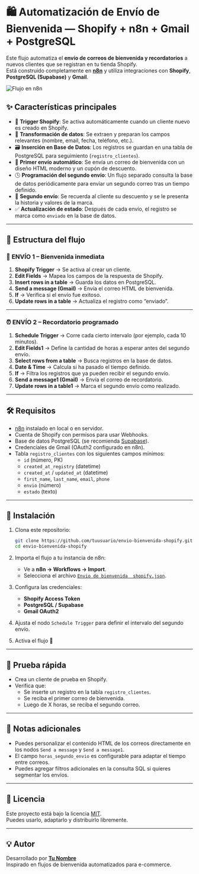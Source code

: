 # 🛍️ Automatización de Envío de Bienvenida — Shopify + n8n + Gmail + PostgreSQL

Este flujo automatiza el **envío de correos de bienvenida y recordatorios** a nuevos clientes que se registran en tu tienda Shopify.  
Está construido completamente en **[n8n](https://n8n.io)** y utiliza integraciones con **Shopify**, **PostgreSQL (Supabase)** y **Gmail**.

![Flujo en n8n](./841ad006-1d6e-402b-be4e-282c553ada89.png)

## ✨ Características principales

- 🔔 **Trigger Shopify**: Se activa automáticamente cuando un cliente nuevo es creado en Shopify.  
- 📝 **Transformación de datos**: Se extraen y preparan los campos relevantes (nombre, email, fecha, teléfono, etc.).  
- 🗃️ **Inserción en Base de Datos**: Los registros se guardan en una tabla de PostgreSQL para seguimiento (`registro_clientes`).  
- 📧 **Primer envío automático**: Se envía un correo de bienvenida con un diseño HTML moderno y un cupón de descuento.  
- 🕓 **Programación del segundo envío**: Un flujo separado consulta la base de datos periódicamente para enviar un segundo correo tras un tiempo definido.  
- 📨 **Segundo envío**: Se recuerda al cliente su descuento y se le presenta la historia y valores de la marca.  
- ✅ **Actualización de estado**: Después de cada envío, el registro se marca como `enviado` en la base de datos.

---

## 🧱 Estructura del flujo

### 📩 **ENVÍO 1** – Bienvenida inmediata
1. **Shopify Trigger** → Se activa al crear un cliente.  
2. **Edit Fields** → Mapea los campos de la respuesta de Shopify.  
3. **Insert rows in a table** → Guarda los datos en PostgreSQL.  
4. **Send a message (Gmail)** → Envía el correo HTML de bienvenida.  
5. **If** → Verifica si el envío fue exitoso.  
6. **Update rows in a table** → Actualiza el registro como “enviado”.

---

### ⏰ **ENVÍO 2** – Recordatorio programado
1. **Schedule Trigger** → Corre cada cierto intervalo (por ejemplo, cada 10 minutos).  
2. **Edit Fields1** → Define la cantidad de horas a esperar antes del segundo envío.  
3. **Select rows from a table** → Busca registros en la base de datos.  
4. **Date & Time** → Calcula si ha pasado el tiempo definido.  
5. **If** → Filtra los registros que ya pueden recibir el segundo envío.  
6. **Send a message1 (Gmail)** → Envía el correo de recordatorio.  
7. **Update rows in a table1** → Marca el segundo envío como realizado.

---

## 🛠️ Requisitos

- [n8n](https://n8n.io) instalado en local o en servidor.  
- Cuenta de Shopify con permisos para usar Webhooks.  
- Base de datos PostgreSQL (se recomienda [Supabase](https://supabase.com)).  
- Credenciales de Gmail (OAuth2 configurado en n8n).  
- Tabla `registro_clientes` con los siguientes campos mínimos:
  - `id` (número, PK)
  - `created_at_registry` (datetime)
  - `created_at` / `updated_at` (datetime)
  - `first_name`, `last_name`, `email`, `phone`
  - `envio` (número)
  - `estado` (texto)

---

## 🚀 Instalación

1. Clona este repositorio:
   ```bash
   git clone https://github.com/tuusuario/envio-bienvenida-shopify.git
   cd envio-bienvenida-shopify
   ```

2. Importa el flujo a tu instancia de n8n:
   - Ve a **n8n → Workflows → Import**.
   - Selecciona el archivo [`Envio de bienvenida  shopify.json`](./Envio%20de%20bienvenida%20%20shopify.json).

3. Configura las credenciales:
   - **Shopify Access Token**
   - **PostgreSQL / Supabase**
   - **Gmail OAuth2**

4. Ajusta el nodo `Schedule Trigger` para definir el intervalo del segundo envío.

5. Activa el flujo 🔄

---

## 🧪 Prueba rápida

- Crea un cliente de prueba en Shopify.  
- Verifica que:
  - Se inserte un registro en la tabla `registro_clientes`.  
  - Se reciba el primer correo de bienvenida.  
  - Luego de X horas, se reciba el segundo correo.

---

## 📝 Notas adicionales

- Puedes personalizar el contenido HTML de los correos directamente en los nodos `Send a message` y `Send a message1`.  
- El campo `horas_segundo_envio` es configurable para adaptar el tiempo entre correos.  
- Puedes agregar filtros adicionales en la consulta SQL si quieres segmentar los envíos.

---

## 📄 Licencia

Este proyecto está bajo la licencia [MIT](./LICENSE).  
Puedes usarlo, adaptarlo y distribuirlo libremente.

---

## 💡 Autor

Desarrollado por **[Tu Nombre](https://github.com/tuusuario)**  
Inspirado en flujos de bienvenida automatizados para e-commerce.
